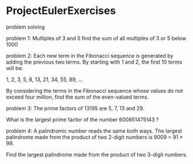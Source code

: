 # ProjectEulerExercises
problem solving

problem 1:
  Multiples of 3 and 5
  find the sum of all multiples of 3 or 5 below 1000

problem 2:
  Each new term in the Fibonacci sequence is generated by adding the previous two terms. By starting with 1 and 2, the first 10 terms will be:

  1, 2, 3, 5, 8, 13, 21, 34, 55, 89, ...

  By considering the terms in the Fibonacci sequence whose values do not exceed four million, find the sum of the even-valued terms.

problem 3:
  The prime factors of 13195 are 5, 7, 13 and 29.

  What is the largest prime factor of the number 600851475143 ?

problem 4:
  A palindromic number reads the same both ways. The largest palindrome made from the product of two 2-digit numbers is 9009 = 91 × 99.

  Find the largest palindrome made from the product of two 3-digit numbers.